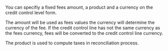 You can specifiy a fixed fees amount, a product and a currency on the
credit control level form.

The amount will be used as fees values the currency will determine the
currency of the fee. If the credit control line has not the same
currency as the fees currency, fees will be converted to the credit
control line currency.

The product is used to compute taxes in reconciliation process.
